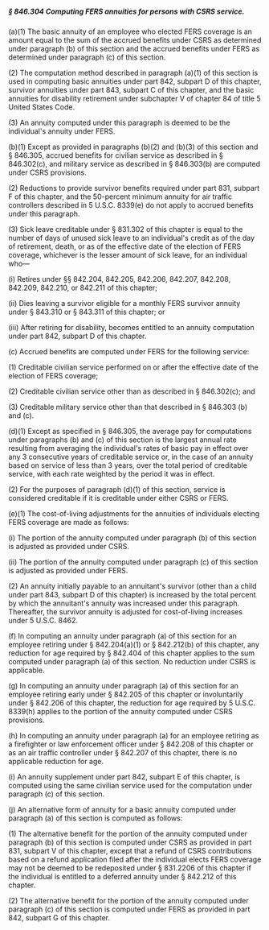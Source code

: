 ##### § 846.304 Computing FERS annuities for persons with CSRS service. #####

(a)(1) The basic annuity of an employee who elected FERS coverage is an amount equal to the sum of the accrued benefits under CSRS as determined under paragraph (b) of this section and the accrued benefits under FERS as determined under paragraph (c) of this section.

(2) The computation method described in paragraph (a)(1) of this section is used in computing basic annuities under part 842, subpart D of this chapter, survivor annuities under part 843, subpart C of this chapter, and the basic annuities for disability retirement under subchapter V of chapter 84 of title 5 United States Code.

(3) An annuity computed under this paragraph is deemed to be the individual's annuity under FERS.

(b)(1) Except as provided in paragraphs (b)(2) and (b)(3) of this section and § 846.305, accrued benefits for civilian service as described in § 846.302(c), and military service as described in § 846.303(b) are computed under CSRS provisions.

(2) Reductions to provide survivor benefits required under part 831, subpart F of this chapter, and the 50-percent minimum annuity for air traffic controllers described in 5 U.S.C. 8339(e) do not apply to accrued benefits under this paragraph.

(3) Sick leave creditable under § 831.302 of this chapter is equal to the number of days of unused sick leave to an individual's credit as of the day of retirement, death, or as of the effective date of the election of FERS coverage, whichever is the lesser amount of sick leave, for an individual who—

(i) Retires under §§ 842.204, 842.205, 842.206, 842.207, 842.208, 842.209, 842.210, or 842.211 of this chapter;

(ii) Dies leaving a survivor eligible for a monthly FERS survivor annuity under § 843.310 or § 843.311 of this chapter; or

(iii) After retiring for disability, becomes entitled to an annuity computation under part 842, subpart D of this chapter.

(c) Accrued benefits are computed under FERS for the following service:

(1) Creditable civilian service performed on or after the effective date of the election of FERS coverage;

(2) Creditable civilian service other than as described in § 846.302(c); and

(3) Creditable military service other than that described in § 846.303 (b) and (c).

(d)(1) Except as specified in § 846.305, the average pay for computations under paragraphs (b) and (c) of this section is the largest annual rate resulting from averaging the individual's rates of basic pay in effect over any 3 consecutive years of creditable service or, in the case of an annuity based on service of less than 3 years, over the total period of creditable service, with each rate weighted by the period it was in effect.

(2) For the purposes of paragraph (d)(1) of this section, service is considered creditable if it is creditable under either CSRS or FERS.

(e)(1) The cost-of-living adjustments for the annuities of individuals electing FERS coverage are made as follows:

(i) The portion of the annuity computed under paragraph (b) of this section is adjusted as provided under CSRS.

(ii) The portion of the annuity computed under paragraph (c) of this section is adjusted as provided under FERS.

(2) An annuity initially payable to an annuitant's survivor (other than a child under part 843, subpart D of this chapter) is increased by the total percent by which the annuitant's annuity was increased under this paragraph. Thereafter, the survivor annuity is adjusted for cost-of-living increases under 5 U.S.C. 8462.

(f) In computing an annuity under paragraph (a) of this section for an employee retiring under § 842.204(a)(1) or § 842.212(b) of this chapter, any reduction for age required by § 842.404 of this chapter applies to the sum computed under paragraph (a) of this section. No reduction under CSRS is applicable.

(g) In computing an annuity under paragraph (a) of this section for an employee retiring early under § 842.205 of this chapter or involuntarily under § 842.206 of this chapter, the reduction for age required by 5 U.S.C. 8339(h) applies to the portion of the annuity computed under CSRS provisions.

(h) In computing an annuity under paragraph (a) for an employee retiring as a firefighter or law enforcement officer under § 842.208 of this chapter or as an air traffic controller under § 842.207 of this chapter, there is no applicable reduction for age.

(i) An annuity supplement under part 842, subpart E of this chapter, is computed using the same civilian service used for the computation under paragraph (c) of this section.

(j) An alternative form of annuity for a basic annuity computed under paragraph (a) of this section is computed as follows:

(1) The alternative benefit for the portion of the annuity computed under paragraph (b) of this section is computed under CSRS as provided in part 831, subpart V of this chapter, except that a refund of CSRS contributions based on a refund application filed after the individual elects FERS coverage may not be deemed to be redeposited under § 831.2206 of this chapter if the individual is entitled to a deferred annuity under § 842.212 of this chapter.

(2) The alternative benefit for the portion of the annuity computed under paragraph (c) of this section is computed under FERS as provided in part 842, subpart G of this chapter.